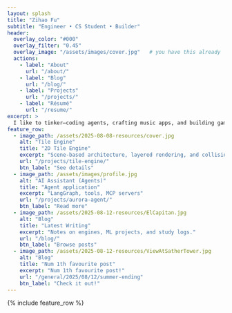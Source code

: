 ```yaml
---
layout: splash
title: "Zihao Fu"
subtitle: "Engineer • CS Student • Builder"
header:
  overlay_color: "#000"
  overlay_filter: "0.45"
  overlay_image: "/assets/images/cover.jpg"   # you have this already
  actions:
    - label: "About"
      url: "/about/"
    - label: "Blog"
      url: "/blog/"
    - label: "Projects"
      url: "/projects/"
    - label: "Résumé"
      url: "/resume/"
excerpt: >
  I like to tinker—coding agents, crafting music apps, and building games where ideas come alive.
feature_row:
  - image_path: /assets/2025-08-08-resources/cover.jpg
    alt: "Tile Engine"
    title: "2D Tile Engine"
    excerpt: "Scene-based architecture, layered rendering, and collision handling in Java"
    url: "/projects/tile-engine/"
    btn_label: "See details"
  - image_path: /assets/images/profile.jpg
    alt: "AI Assistant (Agents)"
    title: "Agent application"
    excerpt: "LangGraph, tools, MCP servers"
    url: "/projects/aurora-agent/"
    btn_label: "Read more"
  - image_path: /assets/2025-08-12-resources/ElCapitan.jpg
    alt: "Blog"
    title: "Latest Writing"
    excerpt: "Notes on engines, ML projects, and study logs."
    url: "/blog/"
    btn_label: "Browse posts"
  - image_path: /assets/2025-08-12-resources/ViewAtSatherTower.jpg
    alt: "Blog"
    title: "Num 1th favourite post"
    excerpt: "Num 1th favourite post!"
    url: "/general/2025/08/12/summer-ending"
    btn_label: "Check it out!"
---
```


<link rel="stylesheet" href="/assets/css/bubble.css">
<script src="/assets/js/bubble-effects.js"></script>

{% include feature_row %}
